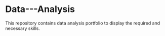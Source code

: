 # Data---Analysis
This repository contains data analysis portfolio to display the required and necessary skills.
